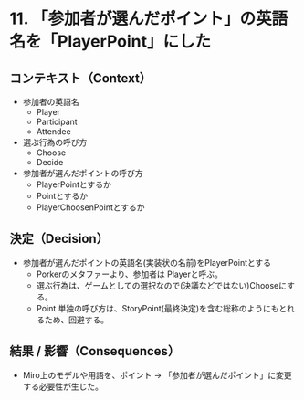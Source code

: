 
# 11. 「参加者が選んだポイント」の英語名を「PlayerPoint」にした

## コンテキスト（Context）

- 参加者の英語名
    - Player
    - Participant
    - Attendee
- 選ぶ行為の呼び方
    - Choose
    - Decide
- 参加者が選んだポイントの呼び方
    - PlayerPointとするか
    - Pointとするか
    - PlayerChoosenPointとするか


## 決定（Decision）

- 参加者が選んだポイントの英語名(実装状の名前)をPlayerPointとする
    - Porkerのメタファーより、参加者は Playerと呼ぶ。
    - 選ぶ行為は、ゲームとしての選択なので(決議などではない)Chooseにする。
    - Point 単独の呼び方は、StoryPoint(最終決定)を含む総称のようにもとれるため、回避する。

## 結果 / 影響（Consequences）

- Miro上のモデルや用語を、ポイント → 「参加者が選んだポイント」に変更する必要性が生じた。
